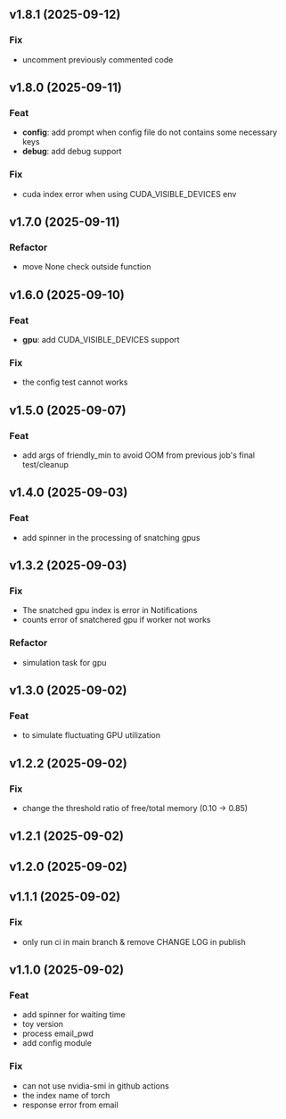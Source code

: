 ## v1.8.1 (2025-09-12)

### Fix

- uncomment previously commented code

## v1.8.0 (2025-09-11)

### Feat

- **config**: add prompt when config file do not contains some necessary keys
- **debug**: add debug support

### Fix

- cuda index error when using CUDA_VISIBLE_DEVICES env

## v1.7.0 (2025-09-11)

### Refactor

- move None check outside function

## v1.6.0 (2025-09-10)

### Feat

- **gpu**: add CUDA_VISIBLE_DEVICES support

### Fix

- the config test cannot works

## v1.5.0 (2025-09-07)

### Feat

- add args of friendly_min to avoid OOM from previous job's final test/cleanup

## v1.4.0 (2025-09-03)

### Feat

- add spinner in the processing of snatching gpus

## v1.3.2 (2025-09-03)

### Fix

- The snatched gpu index is error in Notifications
- counts error of snatchered gpu if worker not works

### Refactor

- simulation task for gpu

## v1.3.0 (2025-09-02)

### Feat

- to simulate fluctuating GPU utilization

## v1.2.2 (2025-09-02)

### Fix

- change the threshold ratio of free/total memory (0.10 -> 0.85)

## v1.2.1 (2025-09-02)

## v1.2.0 (2025-09-02)

## v1.1.1 (2025-09-02)

### Fix

- only run ci in main branch & remove CHANGE LOG in publish

## v1.1.0 (2025-09-02)

### Feat

- add spinner for waiting time
- toy version
- process email_pwd
- add config module

### Fix

- can not use nvidia-smi in github actions
- the index name of torch
- response error from email
